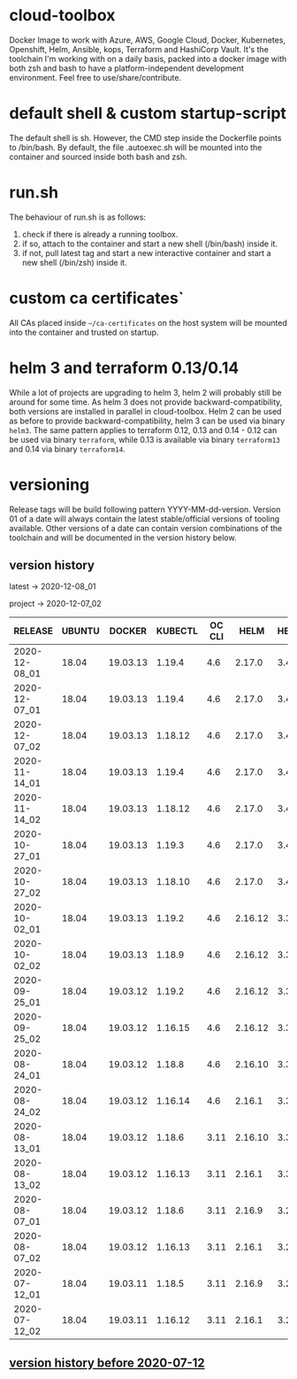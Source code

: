 # cloud-toolbox
Docker Image to work with Azure, AWS, Google Cloud, Docker, Kubernetes, Openshift, Helm, Ansible, kops, Terraform and HashiCorp Vault.
It's the toolchain I'm working with on a daily basis, packed into a docker image with both zsh and bash to have a
platform-independent development environment.
Feel free to use/share/contribute.

# default shell & custom startup-script
The default shell is sh.
However, the CMD step inside the Dockerfile points to /bin/bash.
By default, the file .autoexec.sh will be mounted into the container and sourced inside both bash and zsh.

# run.sh
The behaviour of run.sh is as follows:
1. check if there is already a running toolbox.
1. if so, attach to the container and start a new shell (/bin/bash) inside it.
1. if not, pull latest tag and start a new interactive container and start a new shell (/bin/zsh) inside it.

# custom ca certificates`
All CAs placed inside ```~/ca-certificates``` on the host system will be mounted into the container and trusted on startup.

# helm 3 and terraform 0.13/0.14
While a lot of projects are upgrading to helm 3, helm 2 will probably still be around for some time.
As helm 3 does not provide backward-compatibility, both versions are installed in parallel in cloud-toolbox.
Helm 2 can be used as before to provide backward-compatibility, helm 3 can be used via binary `helm3`.
The same pattern applies to terraform 0.12, 0.13 and 0.14 - 0.12 can be used via binary `terraform`, while 0.13 is available via binary `terraform13` and 0.14 via binary `terraform14`.

# versioning
Release tags will be build following pattern YYYY-MM-dd-version.
Version 01 of a date will always contain the latest stable/official versions of tooling available.
Other versions of a date can contain version combinations of the toolchain and will be documented in the version history
below.

## version history
latest -> 2020-12-08_01

project -> 2020-12-07_02


| RELEASE       | UBUNTU | DOCKER   | KUBECTL  | OC CLI | HELM    | HELM3   | TERRAFORM | TERRAFORM14   | AWS CLI  | AZ CLI | GCLOUD SDK | KOPS   | ANSIBLE | JINJA2 | OPENSSH | CRICTL | VAULT |
|---------------|--------|----------|----------|--------|---------|---------|-----------|---------------|----------|--------|------------|--------|---------|--------|---------|--------|-------|
| 2020-12-08_01 | 18.04  | 19.03.13 | 1.19.4   | 4.6    | 2.17.0  | 3.4.1   | 0.12.29   | 0.14.0        | 1.18.190 | 2.15.1 | 319.0.0    | 1.18.2 | 2.10.4  | 2.11.2 | 8.4p1   | 1.19.0 | 1.6.0 |
| 2020-12-07_01 | 18.04  | 19.03.13 | 1.19.4   | 4.6    | 2.17.0  | 3.4.1   | 0.12.29   | 0.14.0        | 1.18.190 | 2.15.1 | 319.0.0    | 1.18.2 | 2.10.4  | 2.11.2 | 8.4p1   | 1.19.0 |  N/A  |
| 2020-12-07_02 | 18.04  | 19.03.13 | 1.18.12  | 4.6    | 2.17.0  | 3.4.1   | 0.12.29   | 0.14.0        | 1.18.190 | 2.15.1 | 319.0.0    | 1.18.2 | 2.10.4  | 2.11.2 | 8.4p1   | 1.19.0 |  N/A  |
| 2020-11-14_01 | 18.04  | 19.03.13 | 1.19.4   | 4.6    | 2.17.0  | 3.4.1   | 0.12.29   | 0.13.5        | 1.18.178 | 2.14.2 | 318.0.0    | 1.18.2 | 2.10.3  | 2.11.2 | 8.4p1   | 1.19.0 |  N/A  |
| 2020-11-14_02 | 18.04  | 19.03.13 | 1.18.12  | 4.6    | 2.17.0  | 3.4.1   | 0.12.29   | 0.13.5        | 1.18.178 | 2.14.2 | 318.0.0    | 1.18.2 | 2.10.3  | 2.11.2 | 8.4p1   | 1.19.0 |  N/A  |
| 2020-10-27_01 | 18.04  | 19.03.13 | 1.19.3   | 4.6    | 2.17.0  | 3.4.0   | 0.12.29   | 0.13.5        | 1.18.165 | 2.14.0 | 316.0.0    | 1.18.2 | 2.10.1  | 2.11.2 | 8.4p1   | 1.19.0 |  N/A  |
| 2020-10-27_02 | 18.04  | 19.03.13 | 1.18.10  | 4.6    | 2.17.0  | 3.4.0   | 0.12.29   | 0.13.5        | 1.18.165 | 2.14.0 | 316.0.0    | 1.18.2 | 2.10.1  | 2.11.2 | 8.4p1   | 1.19.0 |  N/A  |
| 2020-10-02_01 | 18.04  | 19.03.13 | 1.19.2   | 4.6    | 2.16.12 | 3.3.4   | 0.12.29   | 0.13.4        | 1.18.151 | 2.12.1 | 312.0.0    | 1.18.1 | 2.10.0  | 2.11.2 | 8.4p1   | 1.19.0 |  N/A  |
| 2020-10-02_02 | 18.04  | 19.03.13 | 1.18.9   | 4.6    | 2.16.12 | 3.3.4   | 0.12.29   | 0.13.4        | 1.18.151 | 2.12.1 | 312.0.0    | 1.18.1 | 2.10.0  | 2.11.2 | 8.4p1   | 1.19.0 |  N/A  |
| 2020-09-25_01 | 18.04  | 19.03.12 | 1.19.2   | 4.6    | 2.16.12 | 3.3.4   | 0.12.29   | 0.13.3        | 1.18.146 | 2.12.0 | 311.0.0    | 1.18.1 | 2.10.0  | 2.11.2 | 8.3p1   |  N/A   |  N/A  |
| 2020-09-25_02 | 18.04  | 19.03.12 | 1.16.15  | 4.6    | 2.16.12 | 3.3.4   | 0.12.29   | 0.13.3        | 1.18.146 | 2.12.0 | 311.0.0    | 1.18.1 | 2.10.0  | 2.11.2 | 8.3p1   |  N/A   |  N/A  |
| 2020-08-24_01 | 18.04  | 19.03.12 | 1.18.8   | 4.6    | 2.16.10 | 3.3.0   | 0.12.29   | 0.13.0        | 1.18.124 | 2.10.1 | 306.0.0    | 1.18.0 | 2.9.12  | 2.11.2 | 8.3p1   |  N/A   |  N/A  |
| 2020-08-24_02 | 18.04  | 19.03.12 | 1.16.14  | 4.6    | 2.16.1  | 3.3.0   | 0.12.29   | 0.13.0        | 1.18.124 | 2.10.1 | 306.0.0    | 1.18.0 | 2.9.12  | 2.11.2 | 8.3p1   |  N/A   |  N/A  |
| 2020-08-13_01 | 18.04  | 19.03.12 | 1.18.6   | 3.11   | 2.16.10 | 3.3.0   | 0.12.29   | 0.13.0        | 1.18.118 | 2.10.1 | 305.0.0    | 1.18.0 | 2.9.12  | 2.11.2 | 8.3p1   |  N/A   |  N/A  |
| 2020-08-13_02 | 18.04  | 19.03.12 | 1.16.13  | 3.11   | 2.16.1  | 3.3.0   | 0.12.29   | 0.13.0        | 1.18.118 | 2.10.1 | 305.0.0    | 1.18.0 | 2.9.12  | 2.11.2 | 8.3p1   |  N/A   |  N/A  |
| 2020-08-07_01 | 18.04  | 19.03.12 | 1.18.6   | 3.11   | 2.16.9  | 3.2.4   | 0.12.29   | 0.13.0-rc1    | 1.18.114 | 2.10.1 | 304.0.0    | 1.18.0 | 2.9.11  | 2.11.2 | 8.3p1   |  N/A   |  N/A  |
| 2020-08-07_02 | 18.04  | 19.03.12 | 1.16.13  | 3.11   | 2.16.1  | 3.2.4   | 0.12.29   | 0.13.0-rc1    | 1.18.114 | 2.10.1 | 304.0.0    | 1.18.0 | 2.9.11  | 2.11.2 | 8.3p1   |  N/A   |  N/A  |
| 2020-07-12_01 | 18.04  | 19.03.11 | 1.18.5   | 3.11   | 2.16.9  | 3.2.4   | 0.12.28   | 0.13.0-beta3  | 1.18.97  | 2.8.0  | 300.0.0    | 1.17.1 | 2.9.10  | 2.11.2 | 8.3p1   |  N/A   |  N/A  |
| 2020-07-12_02 | 18.04  | 19.03.11 | 1.16.12  | 3.11   | 2.16.1  | 3.2.4   | 0.12.28   | 0.13.0-beta3  | 1.18.97  | 2.8.0  | 300.0.0    | 1.17.1 | 2.9.10  | 2.11.2 | 8.3p1   |  N/A   |  N/A  |

## [ version history before 2020-07-12](https://github.com/ksandermann/cloud-toolbox/blob/master/docs/version_history.md)
